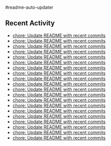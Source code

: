 #readme-auto-updater

## Recent Activity
<!-- LATEST_COMMITS:START -->
- [chore: Update README with recent commits](https://github.com/NEO1717/readme-auto-updater/commit/1851f3e9b25f0d8344f73847eef5caf4f8f56702)
- [chore: Update README with recent commits](https://github.com/NEO1717/readme-auto-updater/commit/b2fed3c724fd253c8c7262a31bac1fe800569445)
- [chore: Update README with recent commits](https://github.com/NEO1717/readme-auto-updater/commit/2376f0e6eafd57000b9abe386ff6b4b1bcf2c742)
- [chore: Update README with recent commits](https://github.com/NEO1717/readme-auto-updater/commit/fdcbd3569c64dae4642171c1d638233acd5b1cd7)
- [chore: Update README with recent commits](https://github.com/NEO1717/readme-auto-updater/commit/af2e9946e8144f55c00bc260b1dc2abd795ab2d7)
- [chore: Update README with recent commits](https://github.com/NEO1717/readme-auto-updater/commit/236d04b4babc23b48b56cf1ebea3e6ae86f8e5aa)
- [chore: Update README with recent commits](https://github.com/NEO1717/readme-auto-updater/commit/3f76b55fbcdc6520d57ef009308691f8200efbdf)
- [chore: Update README with recent commits](https://github.com/NEO1717/readme-auto-updater/commit/a6bf317ab8be0864de3b5239df223f8d4cf7d469)
- [chore: Update README with recent commits](https://github.com/NEO1717/readme-auto-updater/commit/4a98f64b4a0fc9d9612f88a95933367c6224ad47)
- [chore: Update README with recent commits](https://github.com/NEO1717/readme-auto-updater/commit/e6105e4af407b8127921299403980b96752c8efc)
- [chore: Update README with recent commits](https://github.com/NEO1717/readme-auto-updater/commit/eb7121b16f3f7efa70cd6e13d0accd6fa43f5d08)
- [chore: Update README with recent commits](https://github.com/NEO1717/readme-auto-updater/commit/0eb54b2983b514200c4afb82e0968ffbf931df66)
- [chore: Update README with recent commits](https://github.com/NEO1717/readme-auto-updater/commit/6fc31af1632b6a0f18bd781064a550e0881efc1c)
- [chore: Update README with recent commits](https://github.com/NEO1717/readme-auto-updater/commit/0268acc489854e33b72619b2f3024e2e8076e74c)
- [chore: Update README with recent commits](https://github.com/NEO1717/readme-auto-updater/commit/07722aae062f2004800101ba68bc81f1f5929803)
- [chore: Update README with recent commits](https://github.com/NEO1717/readme-auto-updater/commit/fb8555b589c5bd8c92fe7a0f3ed9cb3cb3fd9af0)
- [chore: Update README with recent commits](https://github.com/NEO1717/readme-auto-updater/commit/62798a363683867737aa433b5daa312fe4253ee5)
- [chore: Update README with recent commits](https://github.com/NEO1717/readme-auto-updater/commit/8571b8ab50b0aa1bb344c9b9a41cf8d8d9a1f4e3)
- [chore: Update README with recent commits](https://github.com/NEO1717/readme-auto-updater/commit/0d11e7006c191b1869a6fbd1722bc3d6c251f647)
- [chore: Update README with recent commits](https://github.com/NEO1717/readme-auto-updater/commit/902ca23da7e82b1863b801a3e8057c23c746d3fe)
<!-- LATEST_COMMITS:END -->

